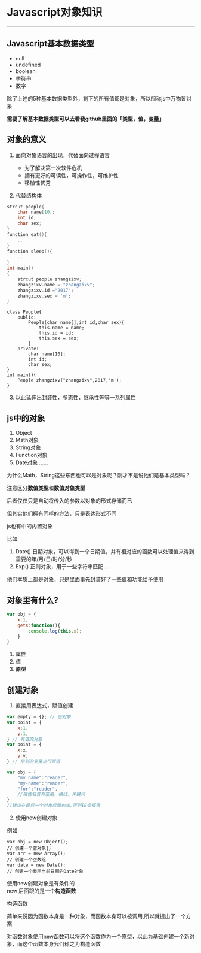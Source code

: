 ﻿# Javascript对象知识



---

## Javascript基本数据类型
- null
- undefined
- boolean
- 字符串
- 数字

除了上述的5种基本数据类型外，剩下的所有值都是对象，所以俗称js中万物皆对象

**需要了解基本数据类型可以去看我github里面的「类型，值，变量」**

## 对象的意义

1. 面向对象语言的出现，代替面向过程语言
    - 为了解决第一次软件危机
    - 拥有更好的可读性，可操作性，可维护性
    - 移植性优秀

2. 代替结构体
```c
strcut people{
    char name[10];
    int id;
    char sex;
}
function eat(){
    ...
}
function sleep(){
    ...
}
int main()
{
    strcut people zhangzixv;
    zhangzixv.name = "zhangzixv";
    zhangzixv.id ="2017";
    zhangzixv.sex = 'm';
}

```

```
class People{
    public:
        People(char name[],int id,char sex){
            this.name = name;
            this.id = id;
            this.sex = sex;
        }
    private:
        char name[10];
        int id;
        char sex;
}
int main(){
    People zhangzixv("zhangzixv",2017,'m');
}
```
3. 以此延伸出封装性，多态性，继承性等等一系列属性

## js中的对象

1. Object
2. Math对象
3. String对象
4. Function对象
5. Date对象
......

为什么Math，String这些东西也可以是对象呢？刚才不是说他们是基本类型吗？

注意区分**数值类型**和**数值对象类型**

后者仅仅只是自动将传入的参数以对象的形式存储而已

但其实他们拥有同样的方法，只是表达形式不同

js也有中的内置对象

比如

1. Date() 日期对象，可以得到一个日期值，并有相对应的函数可以处理值来得到需要的年/月/日/时/分/秒
2. Exp() 正则对象，用于一些字符串匹配
...

他们本质上都是对象，只是里面事先封装好了一些值和功能给予使用

## 对象里有什么?
```js
var obj = {
    x:1,
    getX:function(){
        console.log(this.x);
    }
}
```
1. 属性
2. 值
3. **原型** 

## 创建对象

1. 直接用表达式，赋值创建

```js
var empty = {}; // 空对象
var point = {
    x:1,
    y:1,
} // 有值的对象
var point = {
    x:x,
    y:y,
} // 用别的变量进行赋值

var obj = {
    "my name":"reader",
    "my-name":"reader",
    "for":"reader",
    //属性名含有空格，横线，关键词
}
//建议在最后一个对象后面也加,否则IE会报错
```


2. 使用new创建对象

例如
```
var obj = new Object();
// 创建一个空对象{}
var arr = new Array();
// 创建一个空数组
var date = new Date();
// 创建一个表示当前日期的Date对象
```

使用new创建对象是有条件的  
new 后面跟的是一个**构造函数**

构造函数

简单来说因为函数本身是一种对象，而函数本身可以被调用,所以就提出了一个方案

对函数对象使用new函数可以将这个函数作为一个原型，以此为基础创建一个新对象，而这个函数本身我们称之为构造函数

```

```











